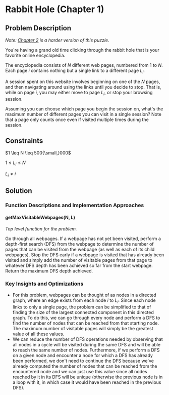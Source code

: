 # Rabbit Hole (Chapter 1)

## Problem Description

*Note: [Chapter 2](../../Level%203/Rabbit%20Hole%202/) is a harder version of this puzzle.*

You're having a grand old time clicking through the rabbit hole that is your favorite online encyclopedia.

The encyclopedia consists of $N$ different web pages, numbered from $1$ to $N$. Each page $i$ contains nothing but a single link to a different page $L_i$.

A session spent on this website involves beginning on one of the $N$ pages, and then navigating around using the links until you decide to stop. That is, while on page $i$, you may either move to page $L_i$, or stop your browsing session.

Assuming you can choose which page you begin the session on, what's the maximum number of different pages you can visit in a single session? Note that a page only counts once even if visited multiple times during the session.

## Constraints

$1 \leq N \leq 500{\small,}000$

$1 \leq L_i \leq N$

$L_i \neq i$

## Solution

### Function Descriptions and Implementation Approaches

#### getMaxVisitableWebpages(N, L)

*Top level function for the problem.*

Go through all webpages. If a webpage has not yet been visited, perform a depth-first search (DFS) from the webpage to determine the number of pages that can be visited from the webpage (as well as each of its child webpages). Stop the DFS early if a webpage is visited that has already been visited and simply add the number of visitable pages from that page to whatever DFS depth has been achieved so far from the start webpage. Return the maximum DFS depth achieved.

### Key Insights and Optimizations

- For this problem, webpages can be thought of as nodes in a directed graph, where an edge exists from each node $i$ to $L_i$. Since each node links to only a single page, the problem can be simplified to that of finding the size of the largest connected component in this directed graph. To do this, we can go through every node and perform a DFS to find the number of nodes that can be reached from that starting node. The maximum number of visitable pages will simply be the greatest value of all these values.
- We can reduce the number of DFS operations needed by observing that all nodes in a cycle will be visited during the same DFS and will be able to reach the same number of nodes. Furthermore, if we perform a DFS on a given node and encounter a node for which a DFS has already been performed, we don't need to continue the DFS because we've already computed the number of nodes that can be reached from the encountered node and we can just use this value since all nodes reached by it in its DFS will be unique (otherwise the previous node is in a loop with it, in which case it would have been reached in the previous DFS).